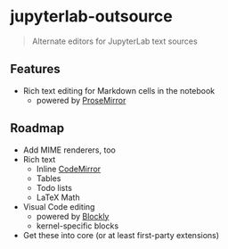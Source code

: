 # jupyterlab-outsource

> Alternate editors for JupyterLab text sources

## Features
- Rich text editing for Markdown cells in the notebook
  - powered by [ProseMirror][]

## Roadmap
- Add MIME renderers, too
- Rich text
  - Inline [CodeMirror][]
  - Tables
  - Todo lists
  - LaTeX Math
- Visual Code editing
  - powered by [Blockly][]
  - kernel-specific blocks
- Get these into core (or at least first-party extensions)

[Blockly]: https://prosemirror.net
[CodeMirror]: https://prosemirror.net/examples/codemirror/
[ProseMirror]: https://prosemirror.net
